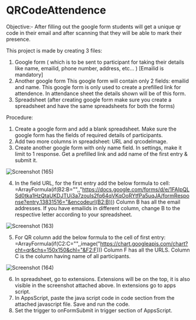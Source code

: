 # QRCodeAttendence
Objective:- After filling out the google form students will get a unique qr code in their email and after scanning that they will be able to mark their presence.

This project is made by creating 3 files:
1. Google form ( which is to be sent to participant for taking their details like name, emailid, phone number, address, etc... )  [Emailid is mandatory]
2. Another google form
      This google form will contain only 2 fields: emailid and name. This google form is only used to create a prefilled link for attendence. In attendance sheet the details shown will be of this form.
3. Spreadsheet (after creating google form make sure you create a spreadsheet and have the same spreadsheets for both the forms)

Procedure:
1. Create a google form and add a blank spreadsheet. Make sure the google form has the fields of required details of participants.
2. Add two more columns in spreadsheet: URL and qrcodeImage.
3. Create another google form with only name field. In settings, make it limit to 1 response. Get a prefilled link and add name of the first entry & submit it.



![Screenshot (165)](https://github.com/Keyuri292/QRCodeAttendence/assets/115882560/4940bc3f-7743-4a8e-b95f-18810932a6f8)


4. In the field URL, for the first entry add the below formula to cell:
   =ArrayFormula(if(B2:B="",,"https://docs.google.com/forms/d/e/1FAIpQLSd0tka1HzQtaUKDJTUj3a7zouIs2fq64qVKqOoRYtfPa5uqJA/formResponse?entry.13831516="&encodeurl(B2:B)))
   Column B has all the email addresses. If you have emailids in different column, change B to the respective letter according to your spreadsheet.



![Screenshot (163)](https://github.com/Keyuri292/QRCodeAttendence/assets/115882560/e3201e0e-2088-4a51-991c-b053b3e364ac)

   
5. For QR column add the below formula to the cell of first entry:
   =ArrayFormula(if(C2:C="",,image("https://chart.googleapis.com/chart?cht=qr&chs=150x150&chl="&F2:F)))
   Column F has all the URLS. Column C is the column having name of all participants.

  
![Screenshot (164)](https://github.com/Keyuri292/QRCodeAttendence/assets/115882560/da8e016e-1b33-4292-9c85-aaaea8b5d752)

   
6. In spreadsheet, go to extensions. Extensions will be on the top, it is also visible in the screenshot attached above. In extensions go to apps script.
7. In AppsScript, paste the java script code in code section from the attached javascript file. Save and run the code.
8. Set the trigger to onFormSubmit in trigger section of AppsScript.
